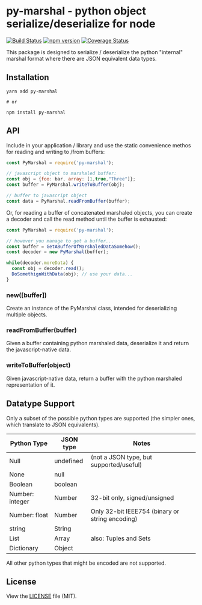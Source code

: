 # py-marshal - python object serialize/deserialize for node

[![Build Status](https://travis-ci.org/burl/node-py-marshal.svg?branch=master)](https://travis-ci.org/burl/node-py-marshal) [![npm version](https://badge.fury.io/js/py-marshal.svg)](https://badge.fury.io/js/py-marshal) [![Coverage Status](https://coveralls.io/repos/github/burl/node-py-marshal/badge.svg?branch=master)](https://coveralls.io/github/burl/node-py-marshal?branch=master)

This package is designed to serialize / deserialize the python "internal" marshal format where there are JSON equivalent data types.

## Installation

```
yarn add py-marshal

# or

npm install py-marshal
```

## API

Include in your application / library and use the static convenience methos for reading and writing to /from buffers:

```javascript
const PyMarshal = require('py-marshal');

// javascript object to marshaled buffer:
const obj = {foo: bar, array: [1,true,"Three"]};
const buffer = PyMarshal.writeToBuffer(obj);

// buffer to javascript object
const data = PyMarshal.readFromBuffer(buffer);
```

Or, for reading a buffer of concatenated marshaled objects, you can create a decoder and call the read method until the buffer is exhausted:

```javascript
const PyMarshal = require('py-marshal');

// however you manage to get a buffer...
const buffer = GetABufferOfMarshaledDataSomehow();
const decoder = new PyMarshal(buffer);

while(decoder.moreData) {
  const obj = decoder.read();
  DoSomethignWithData(obj); // use your data...
}
```

### new([buffer])

Create an instance of the PyMarshal class, intended for deserializing multiple objects.

### readFromBuffer(buffer)

Given a buffer containing python marshaled data, deserialize it and return the javascript-native data.

### writeToBuffer(object)

Given javascript-native data, return a buffer with the python marshaled representation of it.

## Datatype Support

Only a subset of the possible python types are supported (the simpler ones, which translate to JSON equivalents).

| Python Type     | JSON type | Notes                                           |
| --------------- | --------- | ----------------------------------------------- |
| Null            | undefined | (not a JSON type, but supported/useful)         |
| None            | null      |                                                 |
| Boolean         | boolean   |                                                 |
| Number: integer | Number    | 32-bit only, signed/unsigned                    |
| Number: float   | Number    | Only 32-bit IEEE754 (binary or string encoding) |
| string          | String    |                                                 |
| List            | Array     | also: Tuples and Sets                           |
| Dictionary      | Object    |                                                 |

All other python types that might be encoded are not supported.

## License

View the [LICENSE](https://github.com/burl/node-py-marshal/blob/master/LICENSE) file
(MIT).
